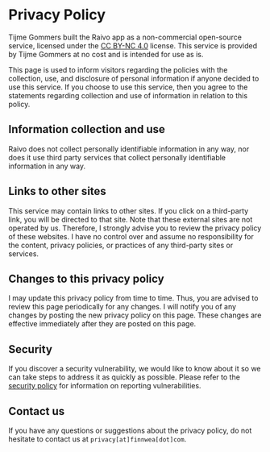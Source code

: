# Privacy Policy

Tijme Gommers built the Raivo app as a non-commercial open-source service, licensed under the [CC BY-NC 4.0](https://github.com/tijme/raivo/blob/master/LICENSE.md) license. This service is provided by Tijme Gommers at no cost and is intended for use as is.

This page is used to inform visitors regarding the policies with the collection, use, and disclosure of personal information if anyone decided to use this service. If you choose to use this service, then you agree to the statements regarding collection and use of information in relation to this policy.

## Information collection and use

Raivo does not collect personally identifiable information in any way, nor does it use third party services that collect personally identifiable information in any way.

## Links to other sites

This service may contain links to other sites. If you click on a third-party link, you will be directed to that site. Note that these external sites are not operated by us. Therefore, I strongly advise you to review the privacy policy of these websites. I have no control over and assume no responsibility for the content, privacy policies, or practices of any third-party sites or services.

## Changes to this privacy policy

I may update this privacy policy from time to time. Thus, you are advised to review this page periodically for any changes. I will notify you of any changes by posting the new privacy policy on this page. These changes are effective immediately after they are posted on this page.

## Security

If you discover a security vulnerability, we would like to know about it so we can take steps to address it as quickly as possible. Please refer to the [security policy](https://github.com/tijme/raivo/blob/master/SECURITY.md) for information on reporting vulnerabilities.

## Contact us

If you have any questions or suggestions about the privacy policy, do not hesitate to contact us at `privacy[at]finnwea[dot]com`.
